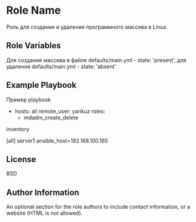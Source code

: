 Role Name
=========

Роль для создания и удаления программного массива в Linux.


Role Variables
--------------

Для создания массива в файле defaults/main.yml - state: 'present',
для удаления defaults/main.yml - state: 'absent'

Example Playbook
----------------

Пример playbook

- hosts: all
  remote_user: yarikuz
  roles:
    - mdadm_create_delete

inventory

  [all]
    server1 ansible_host=192.168.100.165

License
-------

BSD

Author Information
------------------

An optional section for the role authors to include contact information, or a website (HTML is not allowed).
